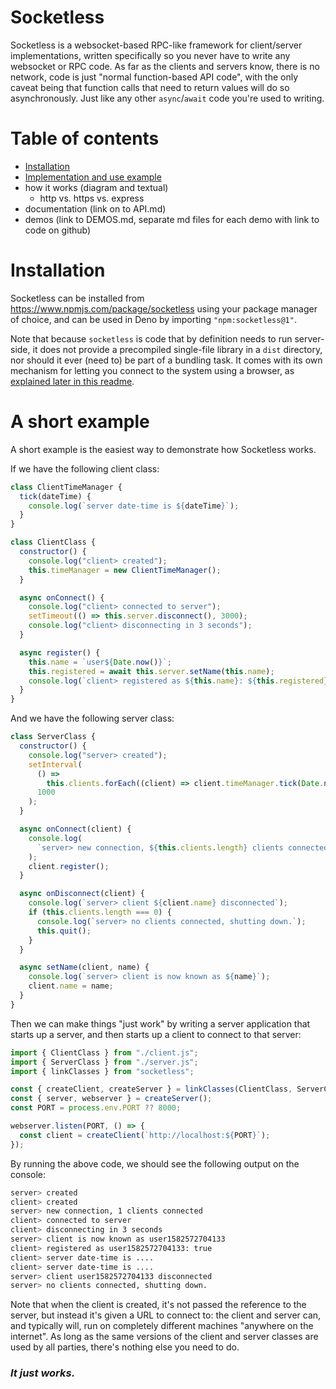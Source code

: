 # Socketless

Socketless is a websocket-based RPC-like framework for client/server implementations, written specifically so you never have to write any websocket or RPC code. As far as the clients and servers know, there is no network, code is just "normal function-based API code", with the only caveat being that function calls that need to return values will do so asynchronously. Just like any other `async`/`await` code you're used to writing.

# Table of contents

- [Installation](#installation)
- [Implementation and use example](#implementation-and-use-example)
- how it works (diagram and textual)
  - http vs. https vs. express
- documentation (link on to API.md)
- demos (link to DEMOS.md, separate md files for each demo with link to code on github)

# Installation

Socketless can be installed from https://www.npmjs.com/package/socketless using your package manager of choice, and can be used in Deno by importing `"npm:socketless@1"`.

Note that because `socketless` is code that by definition needs to run server-side, it does not provide a precompiled single-file library in a `dist` directory, nor should it ever (need to) be part of a bundling task. It comes with its own mechanism for letting you connect to the system using a browser, as [explained later in this readme](#......).

# A short example

A short example is the easiest way to demonstrate how Socketless works.

If we have the following client class:

```js
class ClientTimeManager {
  tick(dateTime) {
    console.log(`server date-time is ${dateTime}`);
  }
}

class ClientClass {
  constructor() {
    console.log("client> created");
    this.timeManager = new ClientTimeManager();
  }

  async onConnect() {
    console.log("client> connected to server");
    setTimeout(() => this.server.disconnect(), 3000);
    console.log("client> disconnecting in 3 seconds");
  }

  async register() {
    this.name = `user${Date.now()}`;
    this.registered = await this.server.setName(this.name);
    console.log(`client> registered as ${this.name}: ${this.registered}`);
  }
}
```

And we have the following server class:

```js
class ServerClass {
  constructor() {
    console.log("server> created");
    setInterval(
      () =>
        this.clients.forEach((client) => client.timeManager.tick(Date.now())),
      1000
    );
  }

  async onConnect(client) {
    console.log(
      `server> new connection, ${this.clients.length} clients connected`
    );
    client.register();
  }

  async onDisconnect(client) {
    console.log(`server> client ${client.name} disconnected`);
    if (this.clients.length === 0) {
      console.log(`server> no clients connected, shutting down.`);
      this.quit();
    }
  }

  async setName(client, name) {
    console.log(`server> client is now known as ${name}`);
    client.name = name;
  }
}
```

Then we can make things "just work" by writing a server application that starts up a server, and then starts up a client to connect to that server:

```js
import { ClientClass } from "./client.js";
import { ServerClass } from "./server.js";
import { linkClasses } from "socketless";

const { createClient, createServer } = linkClasses(ClientClass, ServerClass);
const { server, webserver } = createServer();
const PORT = process.env.PORT ?? 8000;

webserver.listen(PORT, () => {
  const client = createClient(`http://localhost:${PORT}`);
});
```

By running the above code, we should see the following output on the console:

```bash
server> created
client> created
server> new connection, 1 clients connected
client> connected to server
client> disconnecting in 3 seconds
server> client is now known as user1582572704133
client> registered as user1582572704133: true
client> server date-time is ....
client> server date-time is ....
server> client user1582572704133 disconnected
server> no clients connected, shutting down.
```

Note that when the client is created, it's not passed the reference to the server, but instead it's given a URL to connect to: the client and server can, and typically will, run on completely different machines "anywhere on the internet". As long as the same versions of the client and server classes are used by all parties, there's nothing else you need to do.

### _It just works._
